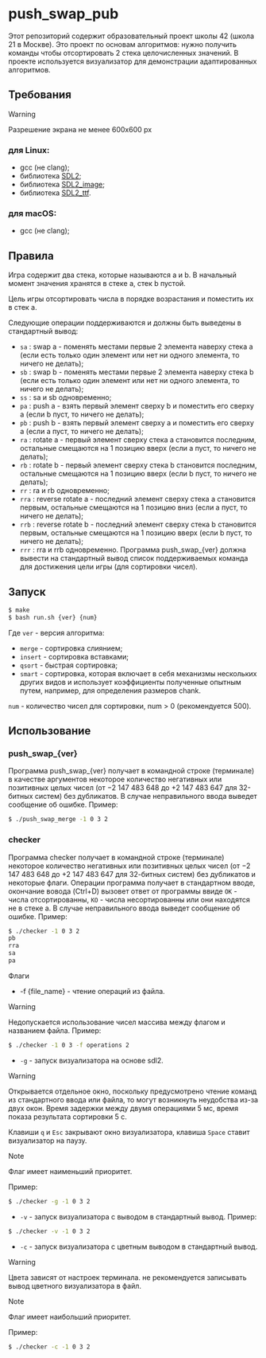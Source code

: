 # push_swap_pub
Этот репозиторий содержит образовательный проект школы 42 (школа 21 в Москве). Это проект по основам алгоритмов: нужно получить команды чтобы отсортировать 2 стека целочисленных значений. В проекте используется визуализатор для демонстрации адаптированных алгоритмов.
## Требования
> [!WARNING]
> Разрешение экрана не менее 600x600 px
### для Linux:
- gcc (не clang);
- библиотека [SDL2](https://wiki.libsdl.org/SDL2/Installation);
- библиотека [SDL2_image](https://wiki.libsdl.org/SDL2_image/FrontPage);
- библиотека [SDL2_ttf](https://wiki.libsdl.org/SDL2_ttf/FrontPage).
### для macOS:
- gcc (не clang);
## Правила
Игра содержит два стека, которые называются a и b.
В начальный момент значения хранятся в стеке a, стек b пустой.

Цель игры отсортировать числа в порядке возрастания и поместить их в стек a.

Следующие операции поддерживаются и должны быть выведены в стандартный вывод:
- ```sa``` : swap a - поменять местами первые 2 элемента наверху стека a (если есть только один элемент или нет ни одного элемента, то ничего не делать);
- ```sb``` : swap b - поменять местами первые 2 элемента наверху стека b (если есть только один элемент или нет ни одного элемента, то ничего не делать);
- ```ss``` : sa и sb одновременно;
- ```pa``` : push a - взять первый элемент сверху b и поместить его сверху a (если b пуст, то ничего не делать);
- ```pb``` : push b - взять первый элемент сверху a и поместить его сверху a (если a пуст, то ничего не делать);
- ```ra``` : rotate a - первый элемент сверху стека a становится последним, остальные смещаются на 1 позицию вверх (если a пуст, то ничего не делать);
- ```rb``` : rotate b - первый элемент сверху стека b становится последним, остальные смещаются на 1 позицию вверх (если b пуст, то ничего не делать);
- ```rr``` : ra и rb одновременно;
- ```rra``` : reverse rotate a - последний элемент сверху стека a становится первым, остальные смещаются на 1 позицию вниз (если a пуст, то ничего не делать);
- ```rrb``` : reverse rotate b - последний элемент сверху стека b становится первым, остальные смещаются на 1 позицию вверх (если b пуст, то ничего не делать);
- ```rrr``` : rra и rrb одновременно.
Программа push_swap_{ver} должна вывести на стандартный вывод список поддерживаемых команда для достижения цели игры (для сортировки чисел).
## Запуск
```sh
$ make
$ bash run.sh {ver} {num}
```
Где ```ver``` - версия алгоритма:
- ```merge``` - сортировка слиянием;
- ```insert``` - сортировка вставками;
- ```qsort``` - быстрая сортировка;
- ```smart``` - сортировка, которая включает в себя механизмы нескольких других видов и использует коэффициенты полученные опытным путем, например, для определения размеров chank.

```num``` - количество чисел для сортировки, num > 0 (рекомендуется 500).
## Использование
### push_swap_{ver}
Программа push_swap_{ver} получает в командной строке (терминале) в качестве аргументов некоторое количество негативных или позитивных целых чисел (от −2 147 483 648 до +2 147 483 647 для 32-битных систем) без дубликатов. В случае неправильного ввода выведет сообщение об ошибке. Пример:
```sh
$ ./push_swap_merge -1 0 3 2
```
### checker
Программа checker получает в командной строке (терминале) некоторое количество негативных или позитивных целых чисел (от −2 147 483 648 до +2 147 483 647 для 32-битных систем) без дубликатов и некоторые флаги. Операции программа получает в стандартном вводе, окончание вовода (Ctrl+D) вызовет ответ от программы ввиде ```ОК``` - числа отсортированны, ```КО``` - числа несортированны или они находятся не в стеке a. В случае неправильного ввода выведет сообщение об ошибке. Пример:
```sh
$ ./checker -1 0 3 2
pb
rra
sa
pa
```
Флаги 
- -f {file_name} - чтение операций из файла.
> [!WARNING] 
> Недопускается использование чисел массива между флагом и названием файла.
Пример:
```sh
$ ./checker -1 0 3 -f operations 2
```
- ```-g``` - запуск визуализатора на основе sdl2.
> [!WARNING]
> Открывается отдельное окно, поскольку предусмотрено чтение команд из стандартного ввода или файла, то могут возникнуть неудобства из-за двух окон. Время задержки между двумя операциями 5 мс, время показа результата сортировки 5 с.

Клавиши ```q``` и ```Esc``` закрывают окно визуализатора, клавиша ```Space``` ставит визуализатор на паузу. 
> [!NOTE]
> Флаг имеет наименьший приоритет.

Пример:
```sh
$ ./checker -g -1 0 3 2
```
- ```-v``` - запуск визуализатора с выводом в стандартный вывод. Пример:
```sh
$ ./checker -v -1 0 3 2
```
- ```-c``` - запуск визуализатора с цветным выводом в стандартный вывод.
> [!WARNING]
> Цвета зависят от настроек терминала. не рекомендуется записывать вывод цветного визуализатора в файл.

> [!NOTE]
> Флаг имеет наибольший приоритет.

Пример:
```sh
$ ./checker -c -1 0 3 2
```
